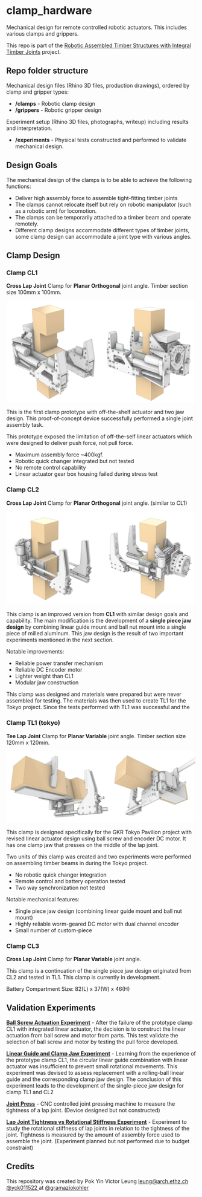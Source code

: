 # clamp_hardware

Mechanical design for remote controlled robotic actuators. This includes various clamps and grippers. 

This repo is part of the [Robotic Assembled Timber Structures with Integral Timber Joints](https://github.com/gramaziokohler/phd_spatial_timber_assembly) project. 

## Repo folder structure

Mechanical design files (Rhino 3D files, production drawings), ordered by clamp and gripper types:

- **/clamps** - Robotic clamp design 
- **/grippers** - Robotic gripper design

Experiment setup (Rhino 3D files, photographs, writeup) including results and interpretation.

- **/experiments** - Physical tests constructed and performed to validate mechanical design.

## Design Goals

The mechanical design of the clamps is to be able to achieve the following functions: 

- Deliver high assembly force to assemble tight-fitting timber joints
- The clamps cannot relocate itself but rely on robotic manipulator (such as a robotic arm) for locomotion.
- The clamps can be temporarily attached to a timber beam and operate remotely.
- Different clamp designs accommodate different types of timber joints, some clamp design can accommodate a joint type with various angles.

## Clamp Design

### Clamp CL1

**Cross Lap Joint** Clamp for **Planar Orthogonal** joint angle. Timber section size 100mm x 100mm.

![CL1_front+back](clamps/CL1/images/CL1_front+back.jpg)

This is the first clamp prototype with off-the-shelf actuator and two jaw design. This proof-of-concept device successfully performed a single joint assembly task. 

This prototype exposed the limitation of off-the-self linear actuators which were designed to deliver push force, not pull force. 

- Maximum assembly force ~400kgf.
- Robotic quick changer integrated but not tested
- No remote control capability
- Linear actuator gear box housing failed during stress test

### Clamp CL2

**Cross Lap Joint** Clamp for **Planar Orthogonal** joint angle. (similar to CL1)

![render_front+back](clamps/CL2/images/render_front+back.jpg)

This clamp is an improved version from **CL1** with similar design goals and capability. The main modification is the development of a **single piece jaw design** by combining linear guide mount and ball nut mount into a single piece of milled aluminum. This jaw design is the result of two important experiments mentioned in the next section.

Notable improvements:

- Reliable power transfer mechanism
- Reliable DC Encoder motor
- Lighter weight than CL1
- Modular jaw construction

This clamp was designed and materials were prepared but were never assembled for testing. The materials was then used to create TL1 for the Tokyo project. Since the tests performed with TL1 was successful and the 

### Clamp TL1 (tokyo)

**Tee Lap Joint** Clamp for **Planar Variable** joint angle. Timber section size 120mm x 120mm.

![TL1_front+back](clamps/TL1/images/TL1_front+back.jpg)

This clamp is designed specifically for the GKR Tokyo Pavilion project with revised linear actuator design using ball screw and encoder DC motor. It has one clamp jaw that presses on the middle of the lap joint.

Two units of this clamp was created and two experiments were performed on assembling timber beams in during the Tokyo project. 

- No robotic quick changer integration
- Remote control and battery operation tested
- Two way synchronization not tested

Notable mechanical features:

- Single piece jaw design (combining linear guide mount and ball nut mount)
- Highly reliable worm-geared DC motor with dual channel encoder
- Small number of custom-piece



### Clamp CL3

**Cross Lap Joint** Clamp for **Planar Variable** joint angle. 

This clamp is a continuation of the single piece jaw design originated from CL2 and tested in TL1. This clamp is currently in development.

Battery Compartment Size: 82(L) x 37(W) x 46(H)



## Validation Experiments

[**Ball Screw Actuation Experiment**](./experiments/190910_Screw_And_Motor_Test) - After the failure of the prototype clamp CL1 with integrated linear actuator, the decision is to construct the linear actuation from ball screw and motor from parts. This test validate the selection of ball screw and motor by testing the pull force developed.

[**Linear Guide and Clamp Jaw Experiment**](./experiments/191111_Linear_Guide_Jaw_Test) - Learning from the experience of the prototype clamp CL1, the circular linear guide combination with linear actuator was insufficient to prevent small rotational movements. This experiment was devised to assess replacement with a rolling-ball linear guide and the corresponding clamp jaw design. The conclusion of this experiment leads to the development of the single-piece jaw design for clamp TL1 and CL2

[**Joint Press**](./experiments/200100_Joint_Press) - CNC controlled joint pressing machine to measure the tightness of a lap joint. (Device designed but not constructed)

[**Lap Joint Tightness vs Rotational Stiffness Experiment**](./experiments/191113_Joint_Tightness_Stiffness_Study) - Experiment to study the rotational stiffness of lap joints in relation to the tightness of the joint. Tightness is measured by the amount of assembly force used to assemble the joint. (Experiment planned but not performed due to budget constraint)



Credits
-------------

This repository was created by Pok Yin Victor Leung <leung@arch.ethz.ch> [@yck011522 ](https://github.com/yck011522) at [@gramaziokohler](https://github.com/gramaziokohler)

